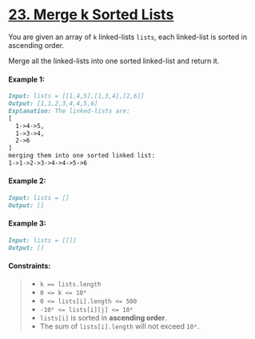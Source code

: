 # [**23. Merge k Sorted Lists**](https://leetcode.com/problems/merge-k-sorted-lists/description/)

You are given an array of `k` linked-lists `lists`, each linked-list is sorted in ascending order.

Merge all the linked-lists into one sorted linked-list and return it.

#### **Example 1:**

```md
Input: lists = [[1,4,5],[1,3,4],[2,6]]
Output: [1,1,2,3,4,4,5,6]
Explanation: The linked-lists are:
[
  1->4->5,
  1->3->4,
  2->6
]
merging them into one sorted linked list:
1->1->2->3->4->4->5->6
```

#### **Example 2:**
```md
Input: lists = []
Output: []
```

#### **Example 3:**
```md
Input: lists = [[]]
Output: []
```

#### **Constraints:**
> - `k == lists.length`
> - `0 <= k <= 10⁴`
> - `0 <= lists[i].length <= 500`
> - `-10⁴ <= lists[i][j] <= 10⁴`
> - `lists[i]` is sorted in **ascending order**.
> - The sum of `lists[i].length` will not exceed `10⁴`.